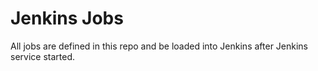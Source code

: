 # Jenkins Jobs
All jobs are defined in this repo and be loaded into Jenkins after Jenkins service started.
